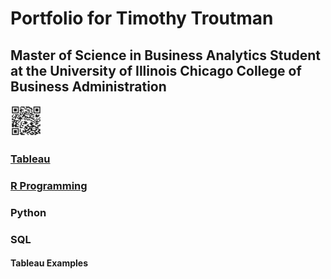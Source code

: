# Portfolio for Timothy Troutman

## Master of Science in Business Analytics Student at the University of Illinois Chicago College of Business Administration

![QR Code](images/follow-me-qr.png)

### [Tableau](https://github.com/ttrout5/tableau)  

### [R Programming](https://github.com/ttrout5/ids400)

### Python

### SQL

#### Tableau Examples
